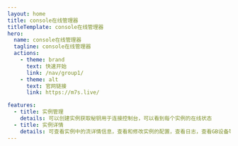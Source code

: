 ```yaml
---
layout: home
title: console在线管理器
titleTemplate: console在线管理器
hero:
  name: console在线管理器
  tagline: console在线管理器
  actions:
    - theme: brand
      text: 快速开始
      link: /nav/group1/
    - theme: alt
      text: 官网链接
      link: https://m7s.live/

features:
  - title: 实例管理
    details: 可以创建实例获取秘钥用于连接控制台，可以看到每个实例的在线状态
  - title: 实例详情
    details: 可查看实例中的流详情信息，查看和修改实例的配置，查看日志，查看GB设备等
---
```

